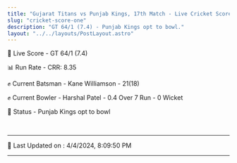 ```yaml
---
title: "Gujarat Titans vs Punjab Kings, 17th Match - Live Cricket Score"
slug: "cricket-score-one"
description: "GT 64/1 (7.4) - Punjab Kings opt to bowl."
layout: "../../layouts/PostLayout.astro"
---
```


🔴 Live Score - GT 64/1 (7.4)  

📊 Run Rate - CRR: 8.35  

✊ Current Batsman - Kane Williamson - 21(18)  

✊ Current Bowler - Harshal Patel - 0.4 Over 7 Run - 0 Wicket  

📑 Status - Punjab Kings opt to bowl

<br />

***

📝 Last Updated on : 4/4/2024, 8:09:50 PM

***

